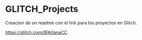 # GLITCH_Projects
Creacion de un readme con el link para los proyectos en Glitch.

https://glitch.com/@AitanaCC
